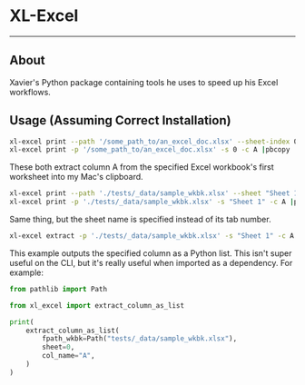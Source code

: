 # XL-Excel
---
## About

Xavier's Python package containing tools he uses to speed up his Excel workflows.

## Usage (Assuming Correct Installation)

```Bash
xl-excel print --path '/some_path_to/an_excel_doc.xlsx' --sheet-index 0 --col A |pbcopy
xl-excel print -p '/some_path_to/an_excel_doc.xlsx' -s 0 -c A |pbcopy
```
These both extract column A from the specified Excel workbook's first worksheet into my Mac's clipboard.

```Bash
xl-excel print --path './tests/_data/sample_wkbk.xlsx' --sheet "Sheet 1" --col A |pbcopy
xl-excel print -p './tests/_data/sample_wkbk.xlsx' -s "Sheet 1" -c A |pbcopy
```
Same thing, but the sheet name is specified instead of its tab number.

```Bash
xl-excel extract -p './tests/_data/sample_wkbk.xlsx' -s "Sheet 1" -c A
```
This example outputs the specified column as a Python list. This isn't super useful on the CLI, but it's really useful when imported as a dependency. For example:
```Python
from pathlib import Path

from xl_excel import extract_column_as_list

print(
    extract_column_as_list(
        fpath_wkbk=Path("tests/_data/sample_wkbk.xlsx"),
        sheet=0,
        col_name="A",
    )
)
```
